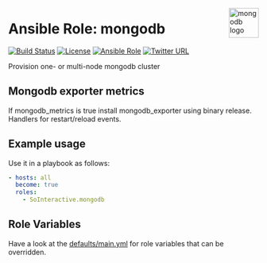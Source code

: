 <p><img src="https://webassets.mongodb.com/_com_assets/cms/MongoDB-Logo-5c3a7405a85675366beb3a5ec4c032348c390b3f142f5e6dddf1d78e2df5cb5c.png" alt="mongodb logo" title="mongodb" align="right" height="60" /></p>

Ansible Role: mongodb
===================

[![Build Status](https://ci.devops.sosoftware.pl/buildStatus/icon?job=SoInteractive/mongodb/master)](https://ci.devops.sosoftware.pl/blue/organizations/jenkins/SoInteractive%2Fmongodb/activity) [![License](https://img.shields.io/badge/license-MIT%20License-brightgreen.svg)](https://opensource.org/licenses/MIT) [![Ansible Role](https://img.shields.io/ansible/role/18277.svg)](https://galaxy.ansible.com/SoInteractive/mongodb/) [![Twitter URL](https://img.shields.io/twitter/follow/sointeractive.svg?style=social&label=Follow%20%40SoInteractive)](https://twitter.com/sointeractive)

Provision one- or multi-node mongodb cluster

Mongodb exporter metrics
------------------------

If mongodb_metrics is true install mongodb_exporter using binary release. Handlers for restart/reload events.

Example usage
-------------

Use it in a playbook as follows:
```yaml
- hosts: all
  become: true
  roles:
    - SoInteractive.mongodb
```

Role Variables
--------------

Have a look at the [defaults/main.yml](defaults/main.yml) for role variables
that can be overridden.
